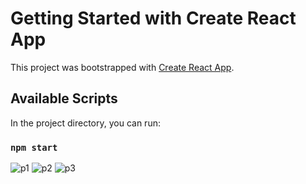# Getting Started with Create React App

This project was bootstrapped with [Create React App](https://github.com/facebook/create-react-app).

## Available Scripts

In the project directory, you can run:

### `npm start`
![p1](https://user-images.githubusercontent.com/54284123/188656652-31c1df61-0f34-4819-8f2f-c2bd4331011e.png)
![p2](https://user-images.githubusercontent.com/54284123/188656662-29c46778-2be9-4cb3-b98f-d822d5f730bc.png)
![p3](https://user-images.githubusercontent.com/54284123/188656670-0bfdb582-ddb4-482b-8ea8-92eaaff59d0c.png)
